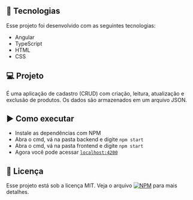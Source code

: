 ## 🚀 Tecnologias

Esse projeto foi desenvolvido com as seguintes tecnologias:

- Angular
- TypeScript
- HTML
- CSS

## 💻 Projeto

É uma aplicação de cadastro (CRUD) com criação, leitura, atualização e exclusão de produtos. Os dados são armazenados em um arquivo JSON.

## ▶️ Como executar

- Instale as dependências com NPM
- Abra o cmd, vá na pasta backend e digite `npm start`
- Abra o cmd, vá na pasta frontend e digite `npm start`
- Agora você pode acessar [`localhost:4200`](http://localhost:4200/)

## :memo: Licença

Esse projeto está sob a licença MIT. Veja o arquivo [![NPM](https://img.shields.io/npm/l/react)](https://github.com/HugoMedeiros7/Angular/blob/master/LICENSE) para mais detalhes.
